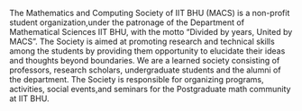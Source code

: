 

The Mathematics and Computing Society of IIT BHU (MACS) is a non-profit student organization,under the patronage of the Department of Mathematical Sciences IIT BHU, with the motto “Divided by years, United by MACS”.
The Society is aimed at promoting research and technical skills among the students by providing them opportunity to elucidate their ideas and thoughts beyond boundaries. We are a learned society consisting of professors, research scholars, undergraduate students and the alumni of the department. The Society is responsible for organizing programs, activities, social events,and seminars for the Postgraduate math community at IIT BHU.
